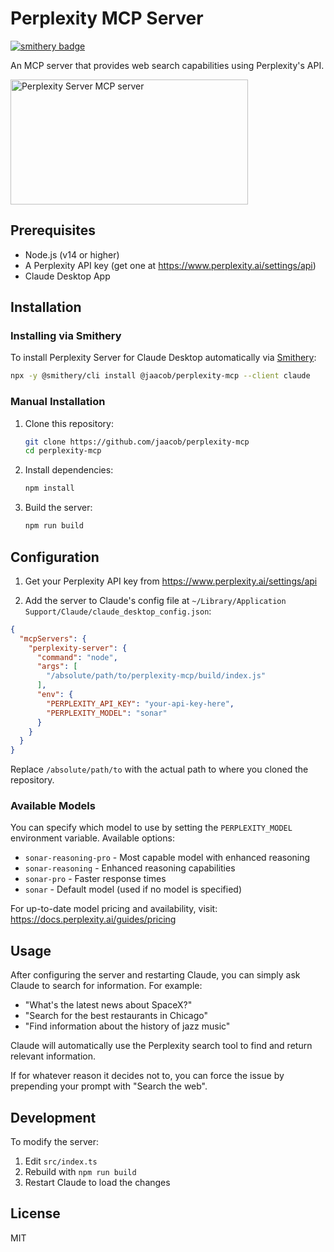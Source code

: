 # Perplexity MCP Server

[![smithery badge](https://smithery.ai/badge/@jaacob/perplexity-mcp)](https://smithery.ai/server/@jaacob/perplexity-mcp)

An MCP server that provides web search capabilities using Perplexity's API.

<a href="https://glama.ai/mcp/servers/97nsl3drhq"><img width="380" height="200" src="https://glama.ai/mcp/servers/97nsl3drhq/badge" alt="Perplexity Server MCP server" /></a>

## Prerequisites

- Node.js (v14 or higher)
- A Perplexity API key (get one at <https://www.perplexity.ai/settings/api>)
- Claude Desktop App

## Installation

### Installing via Smithery

To install Perplexity Server for Claude Desktop automatically via [Smithery](https://smithery.ai/server/@jaacob/perplexity-mcp):

```bash
npx -y @smithery/cli install @jaacob/perplexity-mcp --client claude
```

### Manual Installation
1. Clone this repository:

    ```bash
    git clone https://github.com/jaacob/perplexity-mcp
    cd perplexity-mcp
    ```

2. Install dependencies:

    ```bash
    npm install
    ```

3. Build the server:

    ```bash
    npm run build
    ```

## Configuration

1. Get your Perplexity API key from <https://www.perplexity.ai/settings/api>

2. Add the server to Claude's config file at `~/Library/Application Support/Claude/claude_desktop_config.json`:

```json
{
  "mcpServers": {
    "perplexity-server": {
      "command": "node",
      "args": [
        "/absolute/path/to/perplexity-mcp/build/index.js"
      ],
      "env": {
        "PERPLEXITY_API_KEY": "your-api-key-here",
        "PERPLEXITY_MODEL": "sonar"
      }
    }
  }
}
```

Replace `/absolute/path/to` with the actual path to where you cloned the repository.

### Available Models

You can specify which model to use by setting the `PERPLEXITY_MODEL` environment variable. Available options:

- `sonar-reasoning-pro` - Most capable model with enhanced reasoning
- `sonar-reasoning` - Enhanced reasoning capabilities
- `sonar-pro` - Faster response times
- `sonar` - Default model (used if no model is specified)

For up-to-date model pricing and availability, visit: <https://docs.perplexity.ai/guides/pricing>

## Usage

After configuring the server and restarting Claude, you can simply ask Claude to search for information. For example:

- "What's the latest news about SpaceX?"
- "Search for the best restaurants in Chicago"
- "Find information about the history of jazz music"

Claude will automatically use the Perplexity search tool to find and return relevant information.

If for whatever reason it decides not to, you can force the issue by prepending your prompt with "Search the web".

## Development

To modify the server:

1. Edit `src/index.ts`
2. Rebuild with `npm run build`
3. Restart Claude to load the changes

## License

MIT
